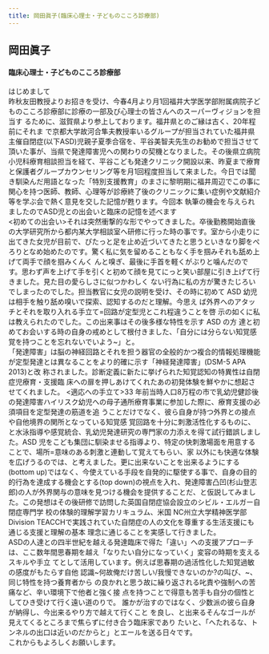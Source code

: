 ```yaml
---
title: 岡田眞子(臨床心理士・子どものこころ診療部)
---
```

## 岡田眞子

#### 臨床心理士・子どものこころ診療部


はじめまして<br/>昨秋友田教授よりお招きを受け、今春4月より月1回福井大学医学部附属病院子どものこころ診療部に診療の一部及び心理士の皆さんへのスーパーヴィジョンを担当す るために、滋賀県より参上しております。福井県とのご縁は古く、20年程前にそれま で京都大学故河合隼夫教授率いるグループが担当されていた福井県主催自閉症(以下ASD)児親子夏季合宿を、平谷美智夫先生のお勧めで担当させて頂いた事が、当県で発達障害児への関わりの契機となりました。その後県立病院小児科療育相談担当を経て、平谷こども発達クリニック開設以来、昨夏まで療育と保護者グループカウンセリング等を月1回程度担当して来ました。今日では聞き馴染んだ用語となった「特別支援教育」のまさに黎明期に福井周辺でこの事に関心を持つ医師、教師、心理等が診療終了後のクリニックに集い症例や文献紹介等を学ぶ会で熱く意見を交した記憶が甦ります。今回本 執筆の機会を与えられましたのでASD児との出会いと臨床の記憶を述べます<br/>
<初めての出会い>それは突然衝撃的な形でやってきました。卒後勤務開始直後の大学研究所から都内某大学相談室へ研修に行った時の事です。室から小走りに出てきた女児が目前で、ぴたっと足を止め近づいてきたと思うといきなり脚をぺろりとなめ始めたのです。驚く私に気を留めることもなく手を掴みそれも舐め上げて両手で顔を掴みくんく んと嗅ぎ、最後に手首を軽くがぶりと噛んだのです。思わず声を上げて手を引くと初めて顔を見てにっと笑い部屋に引き上げて行きました。見た目の愛らしさに似つかわしく ない行為に私の方が驚きたじろいでしまったのでした。担当教官に女児の説明を受け、その時に初めて ASD 幼児は相手を触り舐め嗅いで探索、認知するのだと理解。今思え ば外界へのアタッチとそれを取り入れる手立て=回路が定型児とこれ程違うことを啓 示の如くに私は教えられたのでした。この出来事はその後多様な特性を示す ASD の方 達と初めてお会いする時の自身の戒めとして根付きました、「自分には分らない知覚感 覚を持つことを忘れないでいよう~」と。<br/>
「発達障害」は脳の神経回路とそれを担う器官の全般的かつ複合的情報処理機能が定型発達とは異なることをより的確に示す「神経発達障害」(DSM-5 APA 2013)と改 称されました。診断定義に新たに挙げられた知覚認知の特異性は自閉症児療育・支援臨 床への扉を押しあけてくれたあの初発体験を鮮やかに想起させてくれました。 
<適応への手立て>33 年前当時人口8万程の市で乳幼児健診後の発達障害ハイリスク幼児への母子通所療育事業に参加した際に、療育支援の必須項目を定型発達の筋道を追 うことだけでなく、彼ら自身が持つ外界との接点や自他境界の関所となっている知覚感 覚回路を十分に刺激活性化するものに、と水泳指導や感覚統合、乳幼児発達研究の専門家の力添えを得て試行錯誤しました。ASD 児をこども集団に馴染ませる指導より、特定の快刺激場面を用意することで、場所=意味のある刺激と連動して覚えてもらい、家 以外にも快適な体験を広げうるのでは、と考えました。更に出来ないことを出来るようにする(bottom up)ではなく、今使えている手段を自発的に駆使する事で、自身の目的 的行為を達成する機会とする(top down)の視点を入れ、発達障害凸凹(杉山登志郎)の人が外界関与の意味を見つける機会を提供することだ、と仮説してみました。この発想はその後研修で訪問した英国自閉症協会設立のシビル・エルガー自閉症専門学 校の体験的理解学習カリキュラム、米国 NC州立大学精神医学部 Division TEACCHで実践されていた自閉症の人の文化を尊重する生活支援にも通じる支援と理解の基本 理念に通じることを実感して行きました。<br/>ASDの人達との四半世紀を越える発達臨床で得た「違い」への支援アプローチは、ここ数年間思春期を越え「なりたい自分になっていく」変容の時期を支えるスキルや手立 てとして活用しています。例えば思春期の過活性化した知覚過敏の感度がもたらす自他 認識~何故俺だけ苦しい/我慢できないのか?の叫び、~、同じ特性を持つ養育者から の良かれと思う故に繰り返される叱責や強制への苦痛など、辛い環境下で他者と強く接 点を持つことで得意も苦手も自分の個性としてひき受けて行く遠い道のりで。 誰かが治すのではなく、少数派の彼ら自身が納得し、今出来るやり方で越えて行くこと を良し、と出来るそんなゴールが見えてくるところまで焦らずに付き合う臨床家であり たいと、「へたれるな、トンネルの出口は近いのだからと」とエールを送る日々です。<br/>
これからもよろしくお願いします。

<br/>

&nbsp;